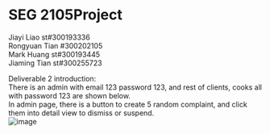 # SEG 2105Project
Jiayi Liao st#300193336<br>
Rongyuan Tian #300202105<br>
Mark Huang st#300193445<br>
Jiaming Tian st#300255723<br>

Deliverable 2 introduction:<br>
There is an admin with email 123 password 123, and rest of clients, cooks all with password 123 are shown below.<br>
In admin page, there is a button to create 5 random complaint, and click them into detail view to dismiss or suspend.<br> 
![image](https://user-images.githubusercontent.com/30582811/200096407-b2136590-c00b-43e2-a960-14165efc5a53.png)
